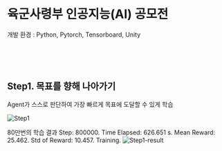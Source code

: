 # 육군사령부 인공지능(AI) 공모전
개발 환경 : Python, Pytorch, Tensorboard, Unity

<br/><br/><br/>

## Step1. 목표를 향해 나아가기
Agent가 스스로 판단하여 가장 빠르게 목표에 도달할 수 있게 학습

![Step1](https://user-images.githubusercontent.com/20338405/109161075-fc457e80-77b9-11eb-9cfd-2790b941df90.gif)

80만번의 학습 결과
Step: 800000. Time Elapsed: 626.651 s. Mean Reward: 25.462. Std of Reward: 10.457. Training.
![Step1-result](https://user-images.githubusercontent.com/20338405/109161871-e71d1f80-77ba-11eb-92be-8b29ca0336ea.PNG)
